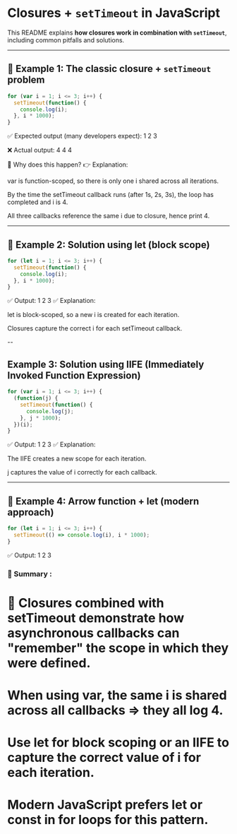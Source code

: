 # Closures + `setTimeout` in JavaScript

This README explains **how closures work in combination with `setTimeout`**, including common pitfalls and solutions.

---

## 🔹 Example 1: The classic closure + `setTimeout` problem

```javascript
for (var i = 1; i <= 3; i++) {
  setTimeout(function() {
    console.log(i);
  }, i * 1000);
}
```
✅ Expected output (many developers expect):
1
2
3

❌ Actual output:
4
4
4

🔹 Why does this happen?
👉 Explanation:

var is function-scoped, so there is only one i shared across all iterations.

By the time the setTimeout callback runs (after 1s, 2s, 3s), the loop has completed and i is 4.

All three callbacks reference the same i due to closure, hence print 4.

---

## 🔹 Example 2: Solution using let (block scope)
```javascript
for (let i = 1; i <= 3; i++) {
  setTimeout(function() {
    console.log(i);
  }, i * 1000);
}
```
✅ Output:
1
2
3
✅ Explanation:

let is block-scoped, so a new i is created for each iteration.

Closures capture the correct i for each setTimeout callback.

--

## Example 3: Solution using IIFE (Immediately Invoked Function Expression)

```javascript
for (var i = 1; i <= 3; i++) {
  (function(j) {
    setTimeout(function() {
      console.log(j);
    }, j * 1000);
  })(i);
}
```
✅ Output:
1
2
3
✅ Explanation:

The IIFE creates a new scope for each iteration.

j captures the value of i correctly for each callback.

---

## 🔹 Example 4: Arrow function + let (modern approach)
```javascript
for (let i = 1; i <= 3; i++) {
  setTimeout(() => console.log(i), i * 1000);
}
```
✅ Output:
1
2
3

### 🔹 Summary :

# 🔔 Closures combined with setTimeout demonstrate how asynchronous callbacks can "remember" the scope in which they were defined.

# When using var, the same i is shared across all callbacks ⇒ they all log 4.

# Use let for block scoping or an IIFE to capture the correct value of i for each iteration.

# Modern JavaScript prefers let or const in for loops for this pattern.
